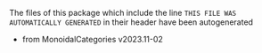 The files of this package which include the line `THIS FILE WAS AUTOMATICALLY GENERATED` in their header have been autogenerated

* from MonoidalCategories v2023.11-02

